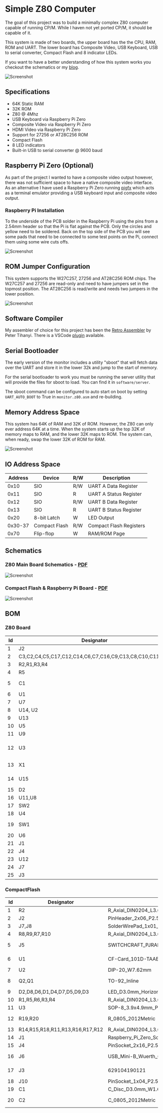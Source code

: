# Simple Z80 Computer
The goal of this project was to build a minimally complex Z80 computer capable of running CP/M. While I haven not yet ported CP/M, it should be capable of it.

This system is made of two boards, the upper board has the the CPU, RAM, ROM and UART. The lower board has Composite Video, USB Keyboard, USB to serial converter, Compact Flash and 8 indicator LEDs.

If you want to have a better understanding of how this system works you checkout the schematics or my [blog](https://blog.tephra.me/z80_sbc/).

![Screenshot](images/simple_Z80_system.jpg)


## Specifications ##
* 64K Static RAM
* 32K ROM
* Z80 @ 4Mhz
* USB Keyboard via Raspberry Pi Zero
* Composite Video via Raspberry Pi Zero
* HDMI Video via Raspberry Pi Zero
* Support for 27256 or AT28C256 ROM
* Compact Flash
* 8 LED indicators
* Built-in USB to serial converter @ 9600 baud

## Raspberry Pi Zero (Optional) ##
As part of the project I wanted to have a composite video output however, there was not sufficient space to have a native composite video interface. As an alternative I have used a Raspberry Pi Zero running [pigfx](https://github.com/fbergama/pigfx) which acts as a terminal emulator providing a USB keyboard input and composite video output.

### Raspberry Pi Installation ###
To the underside of the PCB solder in the Raspberry Pi using the pins from a 2.54mm header so that the Pi is flat against the PCB. Only the circles and yellow need to be soldered. Back on the top side of the PCB you will see some pads that need to be connected to some test points on the Pi, connect them using some wire cuts offs.

![Screenshot](images/raspberry_pi_solder_points.png)

## ROM Jumper Configuration ##

This system supports the W27C257, 27256 and AT28C256 ROM chips. The W27C257 and 27256 are read-only and need to have jumpers set in the topmost position. The AT28C256 is read/write and needs two jumpers in the lower position.

![Screenshot](images/rom_jumper_setting.jpg)

## Software Compiler ##
My assembler of choice for this project has been the [Retro Assembler](https://enginedesigns.net/retroassembler/) by Peter Tihanyi. There is a VSCode [plugin](https://marketplace.visualstudio.com/items?itemName=EngineDesigns.retroassembler) available.

## Serial Bootloader  ##
The early version of the monitor includes a utility "sboot" that will fetch data over the UART and store it in the lower 32k and jump to the start of memory.

For the serial bootloader to work you must be running the server utility that will provide the files for sboot to load. You can find it in ``software/server``.

The sboot command can be configured to auto start on boot by setting `UART_AUTO_BOOT` to True in `monitor.z80.asm` and re-building.

## Memory Address Space ##

This system has 64K of RAM and 32K of ROM. However, the Z80 can only ever address 64K at a time. When the system starts up the top 32K of memory maps to RAM, and the lower 32K maps to ROM. The system can, when ready, swap the lower 32K of ROM for RAM.

![Screenshot](images/memory_layout.png)

 ## IO Address Space ##

| Address | Device        | R/W | Description             |
|---------|---------------|-----|-------------------------|
| 0x10    | SIO           | R/W | UART A Data Register    |
| 0x11    | SIO           | R   | UART A Status Register  |
| 0x12    | SIO           | R/W | UART B Data Register    |
| 0x13    | SIO           | R   | UART B Status Register  |
| 0x20    | 8-bit Latch   | W   | LED Output              |
| 0x30-37 | Compact Flash | R/W | Compact Flash Registers |
| 0x70    | Flip-flop     | W   | RAM/ROM Page            |

## Schematics ##

### Z80 Main Board Schematics - [PDF](design_files/main_board/simple_Z80.pdf) ###
![Screenshot](images/simple_Z80_schematic.png)

### Compact Flash & Raspberry Pi Board - [PDF](design_files/CompactFlash/CompactFlash.pdf) ###

![Screenshot](images/compact_flash_schematic.png)

## BOM ##

### Z80 Board ##

| Id | Designator                                              | Footprint                                                          | Quantity | Designation         | Supplier and ref |   |   |
|----|---------------------------------------------------------|--------------------------------------------------------------------|----------|---------------------|------------------|---|---|
| 1  | J2                                                      | PinHeader_1x04_P2.54mm_Vertical                                    | 1        | Conn_01x04_Male     |                  |   |   |
| 2  | C3,C2,C4,C5,C17,C12,C14,C6,C7,C16,C9,C13,C8,C10,C11,C15 | C_Disc_D3.0mm_W1.6mm_P2.50mm                                       | 16       | 0.1uf               |https://www.digikey.co.nz/en/products/detail/kemet/C320C104K5R5TA7303/3726160                  |   |   |
| 3  | R2,R1,R3,R4                                             | R_Axial_DIN0204_L3.6mm_D1.6mm_P7.62mm_Horizontal                   | 4        | 2k7                 |                  |   |   |
| 4  | R5                                                      | R_Axial_DIN0204_L3.6mm_D1.6mm_P7.62mm_Horizontal                   | 1        | 1k                  |                  |   |   |
| 5  | C1                                                      | C_Disc_D3.0mm_W1.6mm_P2.50mm                                       | 1        | 150pF               |https://www.digikey.co.nz/en/products/detail/vishay-beyschlag-draloric-bc-components/K151J15C0GF5TL2/286469                  |   |   |
| 6  | U1                                                      | DIP-40_W15.24mm_Socket                                             | 1        | Z80CPU              |                  |   |   |
| 7  | U7                                                      | DIP-40_W15.24mm                                                    | 1        | Z8440               |                  |   |   |
| 8  | U14, U2                                                 | DIP-28_W15.24mm                                                    | 1        | KM62256CLP          |                  |   |   |
| 9  | U13                                                     | DIP-20_W7.62mm_Socket                                              | 1        | 74LS374             |                  |   |   |
| 10 | U5                                                      | DIP-14_W7.62mm_Socket                                              | 1        | 74LS04              |                  |   |   |
| 11 | U9                                                      | DIP-16_W7.62mm_Socket                                              | 1        | 74LS161             |                  |   |   |
| 12 | U3                                                      | DIP_Socket-28_W11.9_W12.7_W15.24_W17.78_W18.5_3M_228-1277-00-0602J | 1        | 27256               |                  |   |   |
| 13 | X1                                                      | Oscillator_DIP-8                                                   | 1        | CXO_DIP8            |https://www.digikey.co.nz/en/products/detail/abracon-llc/ACH-8-000MHZ-EK/675379                  |   |   |
| 14 | U15                                                     | TO-92                                                              | 1        | DS1233              |https://www.digikey.co.nz/en/products/detail/analog-devices-inc-maxim-integrated/DS1233-5-T-R/1017808                  |   |   |
| 15 | D2                                                      | LED_D3.0mm                                                         | 1        | LED                 |                  |   |   |
| 16 | U11,U8                                                  | DIP-14_W7.62mm_Socket                                              | 2        | 74LS74              |                  |   |   |
| 17 | SW2                                                     | SW_THT_SK-12F17-G_7-0                                              | 1        | SW_SPDT             |https://www.digikey.co.nz/en/products/detail/c-k/SK-12F17-G-7/2747163                  |   |   |
| 18 | U4                                                      | DIP-14_W7.62mm_Socket                                              | 1        | 74LS00              |                  |   |   |
| 19 | SW1                                                     | SW_PUSH_6mm_H4.3mm                                                 | 1        | SW_Push             |https://www.digikey.co.nz/en/products/detail/cui-devices/TS02-66-70-BK-160-LCR-D/15634243                  |   |   |
| 20 | U6                                                      | DIP-16_W7.62mm_Socket                                              | 1        | 74LS138             |                  |   |   |
| 21 | J1                                                      | PinSocket_2x16_P2.54mm_Vertical                                    | 1        | Conn_01x32_Pin      |                  |   |   |
| 22 | J4                                                      | BarrelJack_CUI_PJ-037A                                             | 1        | Jack-DC             |https://www.digikey.co.nz/en/products/detail/cui-devices/PJ-037A/1644545                  |   |   |
| 23 | U12                                                     | DIP-14_W7.62mm_Socket                                              | 1        | 74LS32              |                  |   |   |
| 24 | J7                                                      | PinSocket_2x06_P2.54mm_Vertical                                    | 1        | Conn_01x12_Male     |                  |   |   |
| 25 | J3                                                      | PinHeader_2x03_P2.54mm_Vertical                                    | 1        | Conn_02x03_Odd_Even |                  |   |   |


### CompactFlash ##

| Id | Designator                      | Footprint                                             | Quantity | Designation       | Supplier and ref |   |   |
|----|---------------------------------|-------------------------------------------------------|----------|-------------------|------------------|---|---|
| 1  | R2                              | R_Axial_DIN0204_L3.6mm_D1.6mm_P7.62mm_Horizontal      | 1        | 100R              |                  |   |   |
| 2  | J2                              | PinHeader_2x06_P2.54mm_Vertical                       | 1        | Conn_01x12_Male   |                  |   |   |
| 3  | J7,J8                           | SolderWirePad_1x01_SMD_1x2mm                          | 2        | Conn_01x01_Pin    |                  |   |   |
| 4  | R8,R9,R7,R10                    | R_Axial_DIN0204_L3.6mm_D1.6mm_P7.62mm_Horizontal      | 4        | 10k               |                  |   |   |
| 5  | J5                              | SWITCHCRAFT_PJRAN1X1U04X                              | 1        | RCA_Video         |https://www.digikey.co.nz/en/products/detail/switchcraft-inc/PJRAN1X1U04X/969899                         |   |   |
| 6  | U1                              | CF-Card_101D-TAAB-R01                                 | 1        | Compact_Flash     |https://www.digikey.co.nz/en/products/detail/attend-technology/101D-TAAB-R01/17633884                    |   |   |
| 7  | U2                              | DIP-20_W7.62mm                                        | 1        | 74LS541           |                  |   |   |
| 8  | Q2,Q1                           | TO-92_Inline                                          | 2        | 2N7000            |https://www.digikey.co.nz/en/products/detail/diotec-semiconductor/2N7000/13164314                        |   |   |
| 9  | D2,D8,D6,D1,D4,D7,D5,D9,D3      | LED_D3.0mm_Horizontal_O1.27mm_Z2.0mm                  | 9        | LED               |                  |   |   |
| 10 | R1,R5,R6,R3,R4                  | R_Axial_DIN0204_L3.6mm_D1.6mm_P7.62mm_Horizontal      | 5        | 1K                |                  |   |   |
| 11 | U3                              | SOP-8_3.9x4.9mm_P1.27mm                               | 1        | CH340N            |https://vi.aliexpress.com/item/1005004980156804.html                                                     |   |   |
| 12 | R19,R20                         | R_0805_2012Metric                                     | 2        | 1k                |https://www.digikey.co.nz/en/products/detail/stackpole-electronics-inc/RNCP0805FTD1K00/2240229           |   |   |
| 13 | R14,R15,R18,R11,R13,R16,R17,R12 | R_Axial_DIN0204_L3.6mm_D1.6mm_P7.62mm_Horizontal      | 8        | 1k                |                  |   |   |
| 14 | J1                              | Raspberry_Pi_Zero_Socketed_THT_FaceDown_MountingHoles | 1        | Raspberry_Pi_Zero |                  |   |   |
| 15 | J4                              | PinSocket_2x16_P2.54mm_Vertical                       | 1        | Conn_01x32_Pin    |                  |   |   |
| 16 | J6                              | USB_Mini-B_Wuerth_65100516121_Horizontal              | 1        | USB_B_Micro       |https://www.digikey.co.nz/en/products/detail/amphenol-cs-commercial-products/GMSB0532112YEU/13683104     |   |   |
| 17 | J3                              | 629104190121                                          | 1        | USB_A             |https://www.digikey.co.nz/en/products/detail/w%C3%BCrth-elektronik/629104190121/6644275                  |   |   |
| 18 | J10                             | PinSocket_1x04_P2.54mm_Vertical                       | 1        | Conn_01x04_Pin    |                  |   |   |
| 19 | C1                              | C_Disc_D3.0mm_W1.6mm_P2.50mm                          | 1        | 100pF             |                  |   |   |
| 20 | C2                              | C_0805_2012Metric                                     | 1        | 100nF             |https://www.digikey.co.nz/en/products/detail/samsung-electro-mechanics/CL21B104KBCNNNC/3886661           |   |   |
